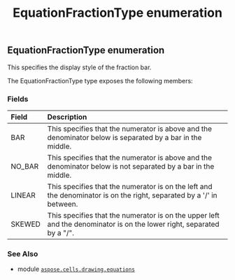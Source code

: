 ﻿---
title: EquationFractionType enumeration
second_title: Aspose.Cells for Python via .NET API References
description: 
type: docs
weight: 230
url: /aspose.cells.drawing.equations/equationfractiontype/
is_root: false
---

## EquationFractionType enumeration

This specifies the display style of the fraction bar.



The EquationFractionType type exposes the following members:

### Fields
| Field | Description |
| :- | :- |
| BAR | This specifies that the numerator is above and the denominator below is separated by a bar in the middle. |
| NO_BAR | This specifies that the numerator is above and the denominator below is not separated by a bar in the middle. |
| LINEAR | This specifies that the numerator is on the left and the denominator is on the right, separated by a '/' in between. |
| SKEWED | This specifies that the numerator is on the upper left and the denominator is on the lower right, separated by a "/". |



### See Also
* module [`aspose.cells.drawing.equations`](..)
